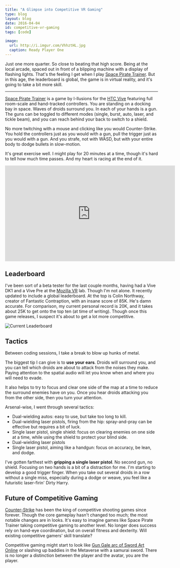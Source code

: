 ```yaml
---
title: "A Glimpse into Competitive VR Gaming"
type: blog
layout: blog
date: 2016-04-04
id: competitive-vr-gaming
tags: [code]

image:
  url: http://i.imgur.com/VhhztHL.jpg
  caption: Ready Player One
---
```


[cs]: http://blog.counter-strike.net/
[ggo]: http://swordartonline.wikia.com/wiki/Gun_Gale_Online
[htc]: https://www.htcvive.com/us/
[mozvr]: http://mozvr.com/
[spt]: http://www.i-illusions.com/home/space-pirate-trainer/

Just one more quarter. So close to beating that high score. Being at the local
arcade, spaced out in front of a blipping machine with a display of flashing
lights. That's the feeling I get when I play [Space Pirate Trainer][spt]. But in this
age, the leaderboard is global, the game is in virtual reality, and it's going
to take a bit more skill.

---

[Space Pirate Trainer][spt] is a game by I-llusions for the [HTC Vive][htc]
featuring full room-scale and hand-tracked controllers. You are standing on a
docking bay in space. Waves of droids surround you. In each of your hands is a
gun. The guns can be toggled to different modes (single, burst, auto, laser,
and tickle beam), and you can reach behind your back to switch to a shield.

No more twitching with a mouse and clicking like you would Counter-Strike. You
hold the controllers just as you would with a gun, pull the trigger just as you
would with a gun. And you strafe, not with WASD, but with your entire body to
dodge bullets in slow-motion.

It's great exercise well. I might play for 20 minutes at a time, though it's
hard to tell how much time passes. And my heart is racing at the end of it.

<iframe width="560" height="315" src="https://www.youtube.com/embed/2CVkwBoRczM" frameborder="0" allowfullscreen></iframe>

## Leaderboard

I've been sort of a beta tester for the last couple months, having had a Vive
DK1 and a Vive Pre at the [Mozilla VR][mozvr] lab. Though I'm not alone. It
recently updated to include a global leaderboard. At the top is Colin Northway,
creator of Fantastic Contraption, with an insane score of 85K. He's damn
accurate.  For comparison, my current personal record is 20K, and it takes
about 25K to get onto the top ten (at time of writing).  Though once this game
releases, I suspect it's about to get a lot more competitive.

![Current Leaderboard](https://pbs.twimg.com/media/CfL_zfHUMAAp6rI.jpg)

## Tactics

Between coding sessions, I take a break to blow up hunks of metal.

The biggest tip I can give is to **use your ears**. Droids will surround you,
and you can tell which droids are about to attack from the noises they make.
Paying attention to the spatial audio will let you know when and where you will
need to evade.

It also helps to try to focus and clear one side of the map at a time to reduce
the surround enemies have on you. Once you hear droids attacking you from the
other side, then you turn your attention.

Arsenal-wise, I went through several tactics:

- Dual-wielding autos: easy to use, but take too long to kill.
- Dual-wielding laser pistols, firing from the hip: spray-and-pray can be
 effective but requires a bit of luck.
- Single laser pistol, single shield: focus on clearing enemies on one side at
a time, while using the shield to protect your blind side.
- Dual-wielding laser pistols
- Single laser pistol, aiming like a handgun: focus on accuracy, be lean, and dodge.

I've gotten farthest with **gripping a single laser pistol**. No second gun, no
shield. Focusing on two hands is a bit of a distraction for me. I'm starting
to develop a good trigger finger. When you take out several droids in a row
without a single miss, especially during a dodge or weave, you feel like a
futuristic laser-firin' Dirty Harry.

## Future of Competitive Gaming

[Counter-Strike][cs] has been the king of competitive shooting games since forever.
Though the core gameplay hasn't changed too much; the most notable changes are
in looks. It's easy to imagine games like Space Pirate Trainer taking
competitive gaming to another level. No longer does success rely on hand-eye
coordination, but on overall fitness and dexterity. Will existing competitive
gamers' skill translate?

Competitive gaming might start to look like [Gun Gale arc of Sword Art
Online][ggo] or slashing up baddies in the Metaverse with a samurai sword.
There is no longer a distinction between the player and the avatar, you are the
player.
